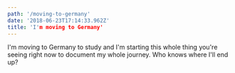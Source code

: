 ```yaml
---
path: '/moving-to-germany'
date: '2018-06-23T17:14:33.962Z'
title: 'I'm moving to Germany' 
---
```


I'm moving to Germany to study and I'm starting this whole thing you're seeing right now to document my whole journey. Who knows where I'll end up? 


